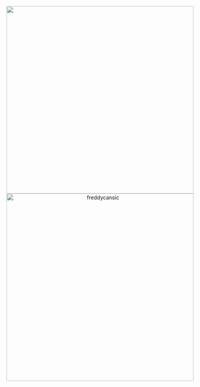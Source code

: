<p align="center">
	<img width="500em" align="center" src="http://github-readme-streak-stats.herokuapp.com?user=freddycansic&theme=vue-dark&hide_border=true&date_format=M%20j%5B%2C%20Y%5D&fire=DD2727" />
	<br>
	<img width="500em" align="center" src="https://github-readme-stats.vercel.app/api/top-langs?username=freddycansic&show_icons=true&locale=en&layout=compact&langs_count=8&theme=vue-dark&hide_border=true&hide=Vim%20Snippet" alt="freddycansic"/>
</p>
